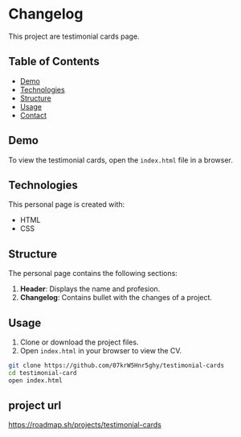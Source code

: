 # Changelog

This project are testimonial cards page.

## Table of Contents

- [Demo](#demo)
- [Technologies](#technologies)
- [Structure](#structure)
- [Usage](#usage)
- [Contact](#contact)

## Demo

To view the testimonial cards, open the `index.html` file in a browser.

## Technologies

This personal page is created with:

- HTML
- CSS

## Structure

The personal page contains the following sections:

1. **Header**: Displays the name and profesion.
2. **Changelog**: Contains bullet with the changes of a project.

## Usage

1. Clone or download the project files.
2. Open `index.html` in your browser to view the CV.

```bash
git clone https://github.com/07krW5Hnr5ghy/testimonial-cards
cd testimonial-card
open index.html
```

## project url

https://roadmap.sh/projects/testimonial-cards
